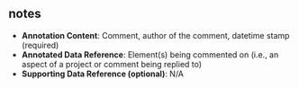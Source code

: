 
## notes

- **Annotation Content**: Comment, author of the comment, datetime stamp (required)
- **Annotated Data Reference**: Element(s) being commented on (i.e., an aspect of a project or comment being replied to)
- **Supporting Data Reference (optional)**: N/A
